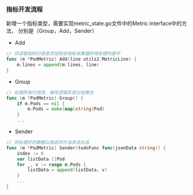 ### 指标开发流程
新增一个指标类型，需要实现metric_state.go文件中的Metric interface中的方法，
分别是（Group，Add，Sender）

* Add 
```go
// 将读取到的行信息添加到该指标采集器的待处理列表中
func (m *PodMetric) Add(line utils2.MetricLine) {
	m.lines = append(m.lines, line)
}
```

* Group
```go
// 处理所有行信息，编写逻辑实现分组聚合
func (m *PodMetric) Group() {
	if m.Pods == nil {
		m.Pods = make(map[string]Pod)
	}
	...
```

* Sender
```go
// 将处理好的数据以指定的方法发送出去
func (m *PodMetric) Sender(todoFunc func(jsonData string)) {
	index := 0
	var listData []Pod
	for _, v := range m.Pods {
		listData = append(listData, v)
	}
	...
}


```